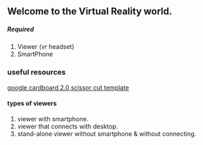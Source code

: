 ## Welcome to the Virtual Reality world.

##### Required 
1. Viewer (vr headset)
2. SmartPhone


### useful resources

[google cardboard 2.0 scissor cut template](https://drive.google.com/file/d/0B8GZ08gDjdoudFhGX1JBd2JmUkE/view)

#### types of viewers
1. viewer with smartphone.
2. viewer that connects with desktop. 
3. stand-alone viewer without smartphone & without connecting. 

